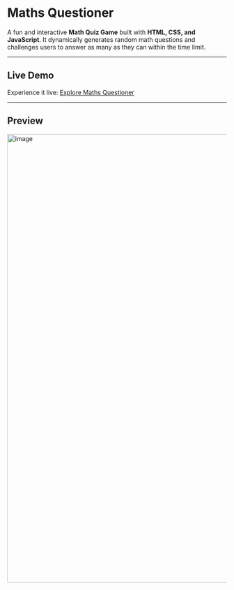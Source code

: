 # Maths Questioner

A fun and interactive **Math Quiz Game** built with **HTML, CSS, and JavaScript**. It dynamically generates random math questions and challenges users to answer as many as they can within the time limit.

---

##  Live Demo  
Experience it live: [Explore Maths Questioner](https://vedant7229.github.io/Maths-Questioner/)

---

##  Preview  

<img width="1877" height="1028" alt="image" src="https://github.com/user-attachments/assets/665df749-aede-4d4f-8ce0-8f9ebcff7f54" />

